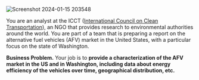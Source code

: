 ![Screenshot 2024-01-15 203548](https://github.com/VirmarSosa/Alternative-Fuel-Vehicles-Market/assets/118692087/af947f3d-fb7a-4d24-83e2-b51346f55193)

You are an analyst at the ICCT ([International Council on Clean Transportation](https://theicct.org/mission-history)), an NGO that provides research to environmental authorities around the world. You are part of a team that is preparing a report on the alternative fuel vehicles (AFV) market in the United States, with a particular focus on the state of Washington.

**Business Problem.** Your job is to **provide a characterization of the AFV market in the US and in Washington, including data about energy efficiency of the vehicles over time, geographical distribution, etc.**

